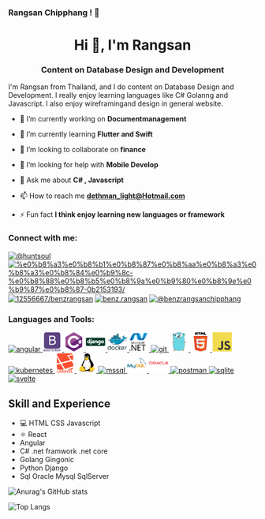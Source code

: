 ### Rangsan Chipphang ! 👋

<h1 align="center">Hi 👋, I'm Rangsan</h1>
<h3 align="center">Content on Database Design and Development</h3>

I'm Rangsan from Thailand, and I do content on Database Design and Development. I really enjoy learning languages  like C# Golanng and Javascript. I also enjoy wireframingand design in general website.

- 🔭 I’m currently working on **Documentmanagement**

- 🌱 I’m currently learning **Flutter and Swift**

- 👯 I’m looking to collaborate on **finance**

- 🤝 I’m looking for help with **Mobile Develop**

- 💬 Ask me about **C# , Javascript**

- 📫 How to reach me **dethman_light@Hotmail.com**

- ⚡ Fun fact **I think enjoy learning new languages or framework**

<h3 align="left">Connect with me:</h3>
<p align="left">
<a href="https://twitter.com/@huntsoul" target="blank"><img align="center" src="https://raw.githubusercontent.com/rahuldkjain/github-profile-readme-generator/master/src/images/icons/Social/twitter.svg" alt="@huntsoul" height="30" width="40" /></a>
<a href="https://linkedin.com/in/%e0%b8%a3%e0%b8%b1%e0%b8%87%e0%b8%aa%e0%b8%a3%e0%b8%a3%e0%b8%84%e0%b9%8c-%e0%b8%88%e0%b8%b5%e0%b8%9a%e0%b9%80%e0%b8%9e%e0%b9%87%e0%b8%87-0b2153193/" target="blank"><img align="center" src="https://raw.githubusercontent.com/rahuldkjain/github-profile-readme-generator/master/src/images/icons/Social/linked-in-alt.svg" alt="%e0%b8%a3%e0%b8%b1%e0%b8%87%e0%b8%aa%e0%b8%a3%e0%b8%a3%e0%b8%84%e0%b9%8c-%e0%b8%88%e0%b8%b5%e0%b8%9a%e0%b9%80%e0%b8%9e%e0%b9%87%e0%b8%87-0b2153193/" height="30" width="40" /></a>
<a href="https://stackoverflow.com/users/12556667/benzrangsan" target="blank"><img align="center" src="https://raw.githubusercontent.com/rahuldkjain/github-profile-readme-generator/master/src/images/icons/Social/stack-overflow.svg" alt="12556667/benzrangsan" height="30" width="40" /></a>
<a href="https://fb.com/benz.rangsan" target="blank"><img align="center" src="https://raw.githubusercontent.com/rahuldkjain/github-profile-readme-generator/master/src/images/icons/Social/facebook.svg" alt="benz.rangsan" height="30" width="40" /></a>
<a href="https://medium.com/@benzrangsanchipphang" target="blank"><img align="center" src="https://raw.githubusercontent.com/rahuldkjain/github-profile-readme-generator/master/src/images/icons/Social/medium.svg" alt="@benzrangsanchipphang" height="30" width="40" /></a>
</p>

<h3 align="left">Languages and Tools:</h3>
<p align="left"> <a href="https://angular.io" target="_blank"> <img src="https://angular.io/assets/images/logos/angular/angular.svg" alt="angular" width="40" height="40"/> </a> <a href="https://getbootstrap.com" target="_blank"> <img src="https://raw.githubusercontent.com/devicons/devicon/master/icons/bootstrap/bootstrap-plain-wordmark.svg" alt="bootstrap" width="40" height="40"/> </a> <a href="https://www.w3schools.com/cs/" target="_blank"> <img src="https://raw.githubusercontent.com/devicons/devicon/master/icons/csharp/csharp-original.svg" alt="csharp" width="40" height="40"/> </a> <a href="https://www.djangoproject.com/" target="_blank"> <img src="https://raw.githubusercontent.com/devicons/devicon/master/icons/django/django-original.svg" alt="django" width="40" height="40"/> </a> <a href="https://www.docker.com/" target="_blank"> <img src="https://raw.githubusercontent.com/devicons/devicon/master/icons/docker/docker-original-wordmark.svg" alt="docker" width="40" height="40"/> </a> <a href="https://dotnet.microsoft.com/" target="_blank"> <img src="https://raw.githubusercontent.com/devicons/devicon/master/icons/dot-net/dot-net-original-wordmark.svg" alt="dotnet" width="40" height="40"/> </a> <a href="https://git-scm.com/" target="_blank"> <img src="https://www.vectorlogo.zone/logos/git-scm/git-scm-icon.svg" alt="git" width="40" height="40"/> </a> <a href="https://golang.org" target="_blank"> <img src="https://raw.githubusercontent.com/devicons/devicon/master/icons/go/go-original.svg" alt="go" width="40" height="40"/> </a> <a href="https://www.w3.org/html/" target="_blank"> <img src="https://raw.githubusercontent.com/devicons/devicon/master/icons/html5/html5-original-wordmark.svg" alt="html5" width="40" height="40"/> </a> <a href="https://developer.mozilla.org/en-US/docs/Web/JavaScript" target="_blank"> <img src="https://raw.githubusercontent.com/devicons/devicon/master/icons/javascript/javascript-original.svg" alt="javascript" width="40" height="40"/> </a> <a href="https://kubernetes.io" target="_blank"> <img src="https://www.vectorlogo.zone/logos/kubernetes/kubernetes-icon.svg" alt="kubernetes" width="40" height="40"/> </a> <a href="https://laravel.com/" target="_blank"> <img src="https://raw.githubusercontent.com/devicons/devicon/master/icons/laravel/laravel-plain-wordmark.svg" alt="laravel" width="40" height="40"/> </a> <a href="https://www.linux.org/" target="_blank"> <img src="https://raw.githubusercontent.com/devicons/devicon/master/icons/linux/linux-original.svg" alt="linux" width="40" height="40"/> </a> <a href="https://www.microsoft.com/en-us/sql-server" target="_blank"> <img src="https://www.svgrepo.com/show/303229/microsoft-sql-server-logo.svg" alt="mssql" width="40" height="40"/> </a> <a href="https://www.mysql.com/" target="_blank"> <img src="https://raw.githubusercontent.com/devicons/devicon/master/icons/mysql/mysql-original-wordmark.svg" alt="mysql" width="40" height="40"/> </a> <a href="https://www.oracle.com/" target="_blank"> <img src="https://raw.githubusercontent.com/devicons/devicon/master/icons/oracle/oracle-original.svg" alt="oracle" width="40" height="40"/> </a> <a href="https://postman.com" target="_blank"> <img src="https://www.vectorlogo.zone/logos/getpostman/getpostman-icon.svg" alt="postman" width="40" height="40"/> </a> <a href="https://www.sqlite.org/" target="_blank"> <img src="https://www.vectorlogo.zone/logos/sqlite/sqlite-icon.svg" alt="sqlite" width="40" height="40"/> </a> <a href="https://svelte.dev" target="_blank"> <img src="https://upload.wikimedia.org/wikipedia/commons/1/1b/Svelte_Logo.svg" alt="svelte" width="40" height="40"/> </a> </p>


## Skill and Experience
* 💻 HTML CSS Javascript
* ⚛  React
* Angular
* C# .net framwork .net core
* Golang Gingonic
* Python Django
* Sql Oracle Mysql SqlServer

![Anurag's GitHub stats](https://github-readme-stats.vercel.app/api?username=RangsanLaravel&show_icons=true&theme=radical)

![Top Langs](https://github-readme-stats.vercel.app/api/top-langs/?username=RangsanLaravel&layout=compact&show_icons=true&theme=radical)



